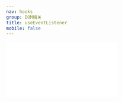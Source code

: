 ```yaml
---
nav: hooks
group: DOM相关
title: useEventListener
mobile: false
---
```

<embed src="../../src/hooks/useEventListener/index.md"></embed>